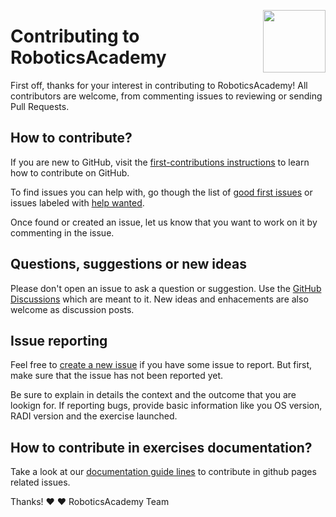 <a href="https://mmg-ai.com/en/"><img src="https://jderobot.github.io/assets/images/logo.png" width="100 " align="right" /></a>

# Contributing to RoboticsAcademy

First off, thanks for your interest in contributing to RoboticsAcademy! All contributors are welcome, from commenting issues to reviewing or sending Pull Requests.

## How to contribute?

If you are new to GitHub, visit the [first-contributions instructions](https://github.com/firstcontributions/first-contributions/blob/master/README.md) to learn how to contribute on GitHub.

To find issues you can help with, go though the list of [good first issues](https://github.com/JdeRobot/RoboticsAcademy/issues?q=is%3Aissue+is%3Aopen+label%3Agood-first-issue) or issues labeled with [help wanted](https://github.com/JdeRobot/RoboticsAcademy/issues?q=is%3Aissue+is%3Aopen+label%3A%22help+wanted%22).

Once found or created an issue, let us know that you want to work on it by commenting in the issue.

## Questions, suggestions or new ideas

Please don't open an issue to ask a question or suggestion. Use the [GitHub Discussions](https://github.com/JdeRobot/RoboticsAcademy/discussions) which are meant to it. New ideas and enhacements are also welcome as discussion posts.

## Issue reporting

Feel free to [create a new issue](https://github.com/sayanarijit/xplr/issues/new) if you have some issue to report. But first, make sure that the issue has not been reported yet.

Be sure to explain in details the context and the outcome that you are lookign for. If reporting bugs, provide basic information like you OS version, RADI version and the exercise launched.

## How to contribute in exercises documentation?

Take a look at our [documentation guide lines](https://jderobot.github.io/RoboticsAcademy/contribute/) to contribute in github pages related issues.

Thanks! :heart: :heart:
RoboticsAcademy Team

